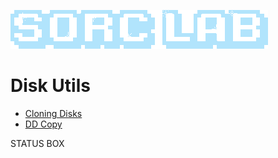 ![Sorc Lab](/SorcLabLogo_White.png)

# Disk Utils
- [Cloning Disks](/blog/cloning-disks.md)
- [DD Copy](/blog/dd-copy.md)

<div class="status-box">
    <p>STATUS BOX</p>
</div>

<script>
    document.addEventListener("DOMContentLoaded", function() {
        var statusBox = document.querySelector(".status-box");
        //console.log(statusBox);

        var statusBox = document.querySelector(".status-box");
        //console.log(statusBox);

        //var numbers = [58, 75, 45, 0, 55, 36, 73, 55, 27, 73, 45, 64, 73, 45, 91, 45, 18, 27];
        //var average = calculateAverage(numbers);

        //statusBox.textContent = "MAINTENANCE MODE, SYSTEM: " + average + "%";
        //statusBox.innerHTML = "MAINTENANCE MODE<br>SYSTEM: " + 36.19 + "%";
        statusBox.innerHTML = "SYSTEM: " + 40.21 + "%";
    });
    

    function calculateAverage(numbers) {
        if (numbers.length === 0) {
            return 0;
        }
        var sum = 0;
        for (var i = 0; i < numbers.length; i++) {
            sum += numbers[i];
        }
        var average = sum / numbers.length;
        //return average;
        return parseFloat(average.toFixed(2));
    }

    // setTimeout(function() {
    //     updateStatusBox("New content.");
    // }, 3000);
</script>

<!-- BK
![Sorc Lab](/SorcLabLogo_White.png)

# Disk Utils
- [Cloning Disks](/blog/cloning-disks.md)
- [DD Copy](/blog/dd-copy.md)

-->
